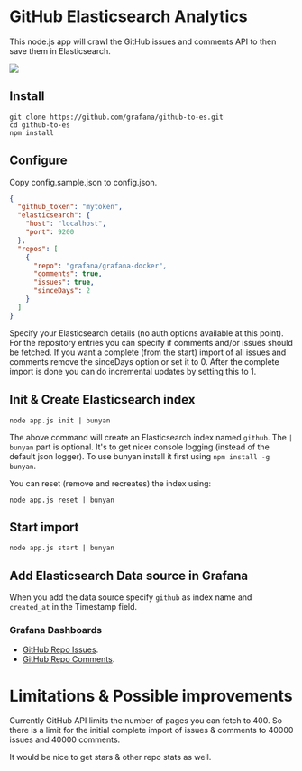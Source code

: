 # GitHub Elasticsearch Analytics

This node.js app will crawl the GitHub issues and comments API to then save them in Elasticsearch. 

![](https://github.com/grafana/github-to-es/blob/master/img/issue_trends.png)

## Install

```
git clone https://github.com/grafana/github-to-es.git
cd github-to-es
npm install
```

## Configure

Copy config.sample.json to config.json.

```json
{
  "github_token": "mytoken",
  "elasticsearch": {
    "host": "localhost",
    "port": 9200
  },
  "repos": [
    {
      "repo": "grafana/grafana-docker",
      "comments": true,
      "issues": true,
      "sinceDays": 2
    }
  ]
}
```

Specify your Elasticsearch details (no auth options available at this point). For the repository entries you can specify if
comments and/or issues should be fetched. If you want a complete (from the start) import of all issues and comments remove
the sinceDays option or set it to 0. After the complete import is done you can do incremental updates by setting this to 1. 

## Init & Create Elasticsearch index

```
node app.js init | bunyan
```

The above command will create an Elasticsearch index named `github`. The `| bunyan` part is optional. It's to get nicer console logging (instead of the default json logger). To use bunyan install
it first using `npm install -g bunyan`. 

You can reset (remove and recreates) the index using:
```
node app.js reset | bunyan
```

## Start import

```
node app.js start | bunyan
```

## Add Elasticsearch Data source in Grafana

When you add the data source specify `github` as index name and `created_at` in the Timestamp field. 

### Grafana Dashboards

- [GitHub Repo Issues](http://play.grafana.org/dashboard/db/github-repo-trends-issues).
- [GitHub Repo Comments](http://play.grafana.org/dashboard/db/github-repo-trends-comments).


# Limitations & Possible improvements

Currently GitHub API limits the number of pages you can fetch to 400. So there is a limit for the initial complete
import of issues & comments to 40000 issues and 40000 comments. 

It would be nice to get stars & other repo stats as well.






